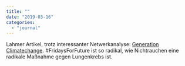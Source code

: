 ```yaml
---
title: ""
date: "2019-03-16"
categories: 
  - "journal"
---
```


Lahmer Artikel, trotz interessanter Netwerkanalyse: [Generation Climatechange](https://www.gdi.ch/de/publikationen/trend-updates/generation-climatestrike-momentaufnahme-einer-radikalen-bewegung). #FridaysForFuture ist so radikal, wie Nichtrauchen eine radikale Maßnahme gegen Lungenkrebs ist.
